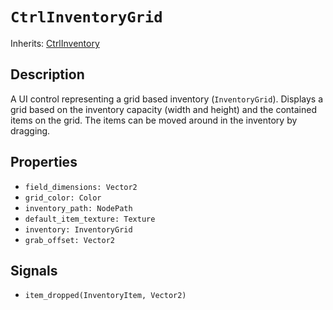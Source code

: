 # `CtrlInventoryGrid`

Inherits: [CtrlInventory](./ctrl_inventory.md)

## Description

A UI control representing a grid based inventory (`InventoryGrid`). Displays a grid based on the inventory capacity (width and height) and the contained items on the grid. The items can be moved around in the inventory by dragging.

## Properties

* `field_dimensions: Vector2`
* `grid_color: Color`
* `inventory_path: NodePath`
* `default_item_texture: Texture`
* `inventory: InventoryGrid`
* `grab_offset: Vector2`

## Signals

* `item_dropped(InventoryItem, Vector2)`